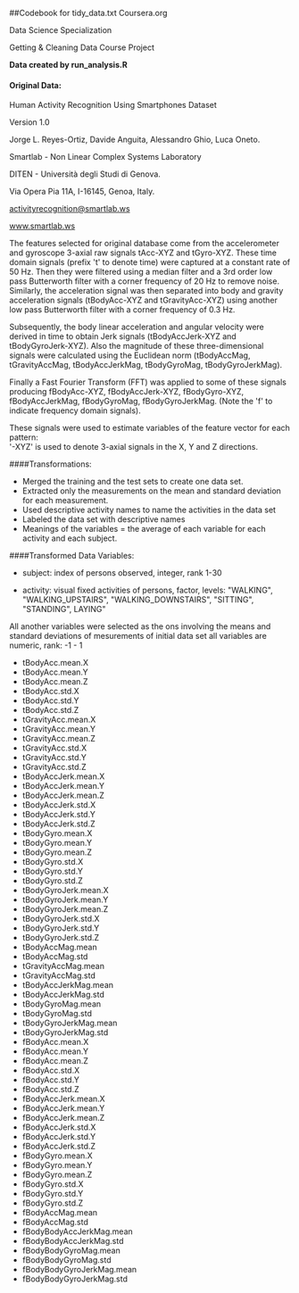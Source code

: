##Codebook for tidy_data.txt
Coursera.org

Data Science Specialization

Getting & Cleaning Data Course Project

**Data created by run_analysis.R**

#### Original Data:
Human Activity Recognition Using Smartphones Dataset

Version 1.0



Jorge L. Reyes-Ortiz, Davide Anguita, Alessandro Ghio, Luca Oneto.

Smartlab - Non Linear Complex Systems Laboratory

DITEN - Università degli Studi di Genova.

Via Opera Pia 11A, I-16145, Genoa, Italy.

activityrecognition@smartlab.ws

www.smartlab.ws

The features selected for original database come from the accelerometer and gyroscope 3-axial raw signals tAcc-XYZ and tGyro-XYZ. These time domain signals (prefix 't' to denote time) were captured at a constant rate of 50 Hz. Then they were filtered using a median filter and a 3rd order low pass Butterworth filter with a corner frequency of 20 Hz to remove noise. Similarly, the acceleration signal was then separated into body and gravity acceleration signals (tBodyAcc-XYZ and tGravityAcc-XYZ) using another low pass Butterworth filter with a corner frequency of 0.3 Hz. 

Subsequently, the body linear acceleration and angular velocity were derived in time to obtain Jerk signals (tBodyAccJerk-XYZ and tBodyGyroJerk-XYZ). Also the magnitude of these three-dimensional signals were calculated using the Euclidean norm (tBodyAccMag, tGravityAccMag, tBodyAccJerkMag, tBodyGyroMag, tBodyGyroJerkMag). 

Finally a Fast Fourier Transform (FFT) was applied to some of these signals producing fBodyAcc-XYZ, fBodyAccJerk-XYZ, fBodyGyro-XYZ, fBodyAccJerkMag, fBodyGyroMag, fBodyGyroJerkMag. (Note the 'f' to indicate frequency domain signals). 

These signals were used to estimate variables of the feature vector for each pattern:  
'-XYZ' is used to denote 3-axial signals in the X, Y and Z directions.

####Transformations:
* Merged the training and the test sets to create one data set.
* Extracted only the measurements on the mean and standard deviation for each measurement. 
* Used descriptive activity names to name the activities in the data set
* Labeled the data set with descriptive names 
* Meanings of the variables = the average of each variable for each activity and each subject. 

####Transformed Data Variables:

* subject:     index of persons observed, integer, rank 1-30

* activity:    visual fixed activities of persons, factor, levels: "WALKING", "WALKING_UPSTAIRS", "WALKING_DOWNSTAIRS", "SITTING", "STANDING", LAYING" 

All another variables were selected as the ons involving the means and standard deviations of mesurements of initial data set
all variables are numeric, rank: -1 - 1

* tBodyAcc.mean.X
* tBodyAcc.mean.Y
* tBodyAcc.mean.Z
* tBodyAcc.std.X
* tBodyAcc.std.Y
* tBodyAcc.std.Z
* tGravityAcc.mean.X
* tGravityAcc.mean.Y
* tGravityAcc.mean.Z
* tGravityAcc.std.X
* tGravityAcc.std.Y
* tGravityAcc.std.Z
* tBodyAccJerk.mean.X
* tBodyAccJerk.mean.Y
* tBodyAccJerk.mean.Z
* tBodyAccJerk.std.X
* tBodyAccJerk.std.Y
* tBodyAccJerk.std.Z
* tBodyGyro.mean.X
* tBodyGyro.mean.Y
* tBodyGyro.mean.Z
* tBodyGyro.std.X
* tBodyGyro.std.Y
* tBodyGyro.std.Z
* tBodyGyroJerk.mean.X
* tBodyGyroJerk.mean.Y
* tBodyGyroJerk.mean.Z
* tBodyGyroJerk.std.X
* tBodyGyroJerk.std.Y
* tBodyGyroJerk.std.Z
* tBodyAccMag.mean
* tBodyAccMag.std
* tGravityAccMag.mean
* tGravityAccMag.std
* tBodyAccJerkMag.mean
* tBodyAccJerkMag.std
* tBodyGyroMag.mean
* tBodyGyroMag.std
* tBodyGyroJerkMag.mean
* tBodyGyroJerkMag.std
* fBodyAcc.mean.X
* fBodyAcc.mean.Y
* fBodyAcc.mean.Z
* fBodyAcc.std.X
* fBodyAcc.std.Y
* fBodyAcc.std.Z
* fBodyAccJerk.mean.X
* fBodyAccJerk.mean.Y
* fBodyAccJerk.mean.Z
* fBodyAccJerk.std.X
* fBodyAccJerk.std.Y
* fBodyAccJerk.std.Z
* fBodyGyro.mean.X
* fBodyGyro.mean.Y
* fBodyGyro.mean.Z
* fBodyGyro.std.X
* fBodyGyro.std.Y
* fBodyGyro.std.Z
* fBodyAccMag.mean
* fBodyAccMag.std
* fBodyBodyAccJerkMag.mean
* fBodyBodyAccJerkMag.std
* fBodyBodyGyroMag.mean
* fBodyBodyGyroMag.std
* fBodyBodyGyroJerkMag.mean 
* fBodyBodyGyroJerkMag.std 

